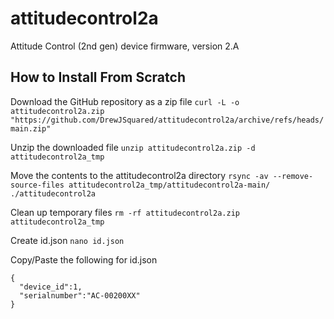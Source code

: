 # attitudecontrol2a
 
Attitude Control (2nd gen) device firmware, version 2.A


## How to Install From Scratch
Download the GitHub repository as a zip file
`curl -L -o attitudecontrol2a.zip "https://github.com/DrewJSquared/attitudecontrol2a/archive/refs/heads/main.zip"`

Unzip the downloaded file
`unzip attitudecontrol2a.zip -d attitudecontrol2a_tmp`

Move the contents to the attitudecontrol2a directory
`rsync -av --remove-source-files attitudecontrol2a_tmp/attitudecontrol2a-main/ ./attitudecontrol2a`

Clean up temporary files
`rm -rf attitudecontrol2a.zip attitudecontrol2a_tmp`

Create id.json
`nano id.json`

Copy/Paste the following for id.json
```
{
  "device_id":1,
  "serialnumber":"AC-00200XX"
}
```
